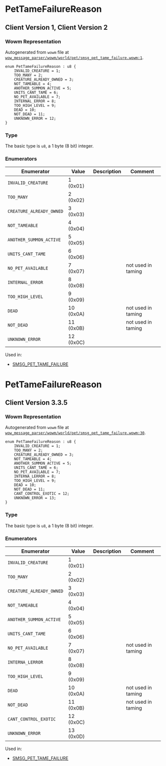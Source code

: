 # PetTameFailureReason

## Client Version 1, Client Version 2

### Wowm Representation

Autogenerated from `wowm` file at [`wow_message_parser/wowm/world/pet/smsg_pet_tame_failure.wowm:1`](https://github.com/gtker/wow_messages/tree/main/wow_message_parser/wowm/world/pet/smsg_pet_tame_failure.wowm#L1).

```rust,ignore
enum PetTameFailureReason : u8 {
    INVALID_CREATURE = 1;
    TOO_MANY = 2;
    CREATURE_ALREADY_OWNED = 3;
    NOT_TAMEABLE = 4;
    ANOTHER_SUMMON_ACTIVE = 5;
    UNITS_CANT_TAME = 6;
    NO_PET_AVAILABLE = 7;
    INTERNAL_ERROR = 8;
    TOO_HIGH_LEVEL = 9;
    DEAD = 10;
    NOT_DEAD = 11;
    UNKNOWN_ERROR = 12;
}
```
### Type
The basic type is `u8`, a 1 byte (8 bit) integer.
### Enumerators
| Enumerator | Value  | Description | Comment |
| --------- | -------- | ----------- | ------- |
| `INVALID_CREATURE` | 1 (0x01) |  |  |
| `TOO_MANY` | 2 (0x02) |  |  |
| `CREATURE_ALREADY_OWNED` | 3 (0x03) |  |  |
| `NOT_TAMEABLE` | 4 (0x04) |  |  |
| `ANOTHER_SUMMON_ACTIVE` | 5 (0x05) |  |  |
| `UNITS_CANT_TAME` | 6 (0x06) |  |  |
| `NO_PET_AVAILABLE` | 7 (0x07) |  | not used in taming |
| `INTERNAL_ERROR` | 8 (0x08) |  |  |
| `TOO_HIGH_LEVEL` | 9 (0x09) |  |  |
| `DEAD` | 10 (0x0A) |  | not used in taming |
| `NOT_DEAD` | 11 (0x0B) |  | not used in taming |
| `UNKNOWN_ERROR` | 12 (0x0C) |  |  |

Used in:
* [SMSG_PET_TAME_FAILURE](smsg_pet_tame_failure.md)

# PetTameFailureReason

## Client Version 3.3.5

### Wowm Representation

Autogenerated from `wowm` file at [`wow_message_parser/wowm/world/pet/smsg_pet_tame_failure.wowm:30`](https://github.com/gtker/wow_messages/tree/main/wow_message_parser/wowm/world/pet/smsg_pet_tame_failure.wowm#L30).

```rust,ignore
enum PetTameFailureReason : u8 {
    INVALID_CREATURE = 1;
    TOO_MANY = 2;
    CREATURE_ALREADY_OWNED = 3;
    NOT_TAMEABLE = 4;
    ANOTHER_SUMMON_ACTIVE = 5;
    UNITS_CANT_TAME = 6;
    NO_PET_AVAILABLE = 7;
    INTERNA_LERROR = 8;
    TOO_HIGH_LEVEL = 9;
    DEAD = 10;
    NOT_DEAD = 11;
    CANT_CONTROL_EXOTIC = 12;
    UNKNOWN_ERROR = 13;
}
```
### Type
The basic type is `u8`, a 1 byte (8 bit) integer.
### Enumerators
| Enumerator | Value  | Description | Comment |
| --------- | -------- | ----------- | ------- |
| `INVALID_CREATURE` | 1 (0x01) |  |  |
| `TOO_MANY` | 2 (0x02) |  |  |
| `CREATURE_ALREADY_OWNED` | 3 (0x03) |  |  |
| `NOT_TAMEABLE` | 4 (0x04) |  |  |
| `ANOTHER_SUMMON_ACTIVE` | 5 (0x05) |  |  |
| `UNITS_CANT_TAME` | 6 (0x06) |  |  |
| `NO_PET_AVAILABLE` | 7 (0x07) |  | not used in taming |
| `INTERNA_LERROR` | 8 (0x08) |  |  |
| `TOO_HIGH_LEVEL` | 9 (0x09) |  |  |
| `DEAD` | 10 (0x0A) |  | not used in taming |
| `NOT_DEAD` | 11 (0x0B) |  | not used in taming |
| `CANT_CONTROL_EXOTIC` | 12 (0x0C) |  |  |
| `UNKNOWN_ERROR` | 13 (0x0D) |  |  |

Used in:
* [SMSG_PET_TAME_FAILURE](smsg_pet_tame_failure.md)

